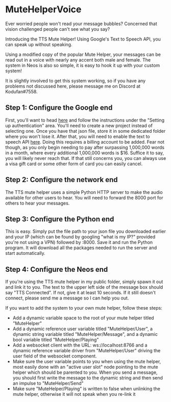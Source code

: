 # MuteHelperVoice
Ever worried people won't read your message bubbles? Concerned that vision challenged people can't see what you say?

Introducing the TTS Mute Helper! Using Google's Text to Speech API, you can speak up without speaking.

Using a modified copy of the popular Mute Helper, your messages can be read out in a voice with nearly any accent both male and female. The system in Neos is also so simple, it is easy to hook it up with your custom system!

It is slightly involved to get this system working, so if you have any problems not discussed here, please message me on Discord at Kodufan#7558.

## Step 1: Configure the Google end

First, you'll want to head [here](https://cloud.google.com/text-to-speech/docs/libraries#windows) and follow the instructions under the "Setting up authentication" area. You'll need to create a new project instead of selecting one. Once you have that json file, store it in some dedicated folder where you won't lose it.
After that, you will need to enable the text to speech API [here](https://console.cloud.google.com/marketplace/product/google/texttospeech.googleapis.com). Doing this requires a billing account to be added. Fear not though, as you only begin needing to pay after surpassing 1,000,000 words in a month, where every additional 1,000,000 words is $16. Suffice it to say, you will likely never reach that. If that still concerns you, you can always use a visa gift card or some other form of card you can easily cancel. 

## Step 2: Configure the network end

The TTS mute helper uses a simple Python HTTP server to make the audio available for other users to hear. You will need to forward the 8000 port for others to hear your messages.

## Step 3: Configure the Python end

This is easy. Simply put the file path to your json file you downloaded earlier and your IP (which can be found by googling "what is my IP?" provided you're not using a VPN) followed by :8000. Save it and run the Python program. It will download all the packages needed to run the server and start automatically.

## Step 4: Configure the Neos end

If you're using the TTS mute helper in my public folder, simply spawn it out and link it to you. The text to the upper left side of the message box should say "TTS Connected". If not, give it at least 10 seconds. If it still doesn't connect, please send me a message so I can help you out. 

If you want to add the system to your own mute helper, follow these steps:

- Add a dynamic variable space to the root of your mute helper titled "MuteHelper"
- Add a dynamic reference user variable titled "MuteHelper/User", a dynamic string variable titled "MuteHelper/Message", and a dynamic bool variable titled "MuteHelper/Playing"
- Add a websocket client with the URL: ws://localhost:8766 and a dynamic reference variable driver from "MuteHelper/User" driving the user field of the websocket component.
- Make sure the user variable points to you when using the mute helper, most easily done with an "active user slot" node pointing to the mute helper which should be parented to you. When you send a message, you should first write the message to the dynamic string and then send an impulse to "MuteHelper/Send"
- Make sure "MuteHelper/Playing" is written to false when unlinking the mute helper, otherwise it will not speak when you re-link it
